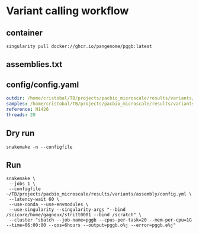 # Variant calling workflow




## container
```
singularity pull docker://ghcr.io/pangenome/pggb:latest
```

## assemblies.txt


## config/config.yaml
```yaml
outdir: /home/cristobal/TB/projects/pacbio_microscale/results/variants/assembly
samples: /home/cristobal/TB/projects/pacbio_microscale/results/variants/assembly/samples.tsv
reference: N1426
threads: 20
```

## Dry run
```
snakemake -n --configfile 
```

## Run
```
snakemake \
 --jobs 1 \
 --configfile ~/TB/projects/pacbio_microscale/results/variants/assembly/config.yml \
 --latency-wait 60 \
 --use-conda --use-envmodules \
 --use-singularity --singularity-args "--bind /scicore/home/gagneux/stritt0001 --bind /scratch" \
 --cluster "sbatch --job-name=pggb --cpus-per-task=20 --mem-per-cpu=1G --time=06:00:00 --qos=6hours --output=pggb.o%j --error=pggb.e%j"
```
